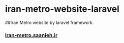 # iran-metro-website-laravel
##Iran Metro website by laravel framework.
### <a href="iran-metro.saanieh.ir">iran-metro.saanieh.ir</a>

